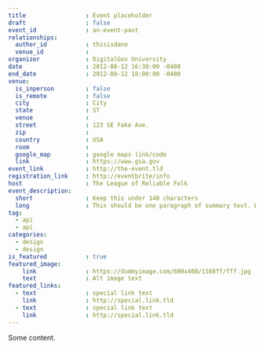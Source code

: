 ```yaml
---
title                 : Event placeholder
draft                 : false
event_id              : an-event-past
relationships:
  author_id           : thisisdano
  venue_id            :
organizer             : DigitalGov University
date                  : 2012-08-12 16:30:00 -0400
end_date              : 2012-08-12 18:00:00 -0400
venue:
  is_inperson         : false
  is_remote           : false
  city                : City
  state               : ST
  venue               :
  street              : 123 SE Fake Ave.
  zip                 :
  country             : USA
  room                :
  google_map          : google maps link/code
  link                : https://www.gsa.gov
event_link            : http://the-event.tld
registration_link     : http://eventbrite/info
host                  : The League of Reliable Folk
event_description:
  short               : Keep this under 140 characters
  long                : This should be one paragraph of summary text. Work to evoke the critical topics of your event, but leave extended descriptions to the body of the event. Where does this long description go? That's a very reasonable question, but I'm not sure yet.
tag:
  - api
  - api
categories:
  - design
  - design
is_featured           : true
featured_image:
    link              : https://dummyimage.com/600x400/1188ff/fff.jpg
    text              : Alt image text
featured_links:
  - text              : special link text
    link              : http://special.link.tld
  - text              : special link text
    link              : http://special.link.tld
---
```


Some content.
